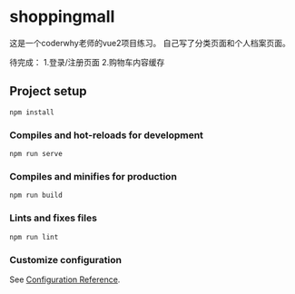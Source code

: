 # shoppingmall
这是一个coderwhy老师的vue2项目练习。
自己写了分类页面和个人档案页面。

待完成：
1.登录/注册页面
2.购物车内容缓存

## Project setup
```
npm install
```

### Compiles and hot-reloads for development
```
npm run serve
```

### Compiles and minifies for production
```
npm run build
```

### Lints and fixes files
```
npm run lint
```

### Customize configuration
See [Configuration Reference](https://cli.vuejs.org/config/).
